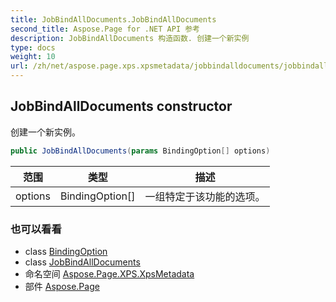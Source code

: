 ```yaml
---
title: JobBindAllDocuments.JobBindAllDocuments
second_title: Aspose.Page for .NET API 参考
description: JobBindAllDocuments 构造函数. 创建一个新实例
type: docs
weight: 10
url: /zh/net/aspose.page.xps.xpsmetadata/jobbindalldocuments/jobbindalldocuments/
---
```

## JobBindAllDocuments constructor

创建一个新实例。

```csharp
public JobBindAllDocuments(params BindingOption[] options)
```

| 范围 | 类型 | 描述 |
| --- | --- | --- |
| options | BindingOption[] | 一组特定于该功能的选项。 |

### 也可以看看

* class [BindingOption](../../jobbindalldocuments.bindingoption/)
* class [JobBindAllDocuments](../)
* 命名空间 [Aspose.Page.XPS.XpsMetadata](../../jobbindalldocuments/)
* 部件 [Aspose.Page](../../../)


